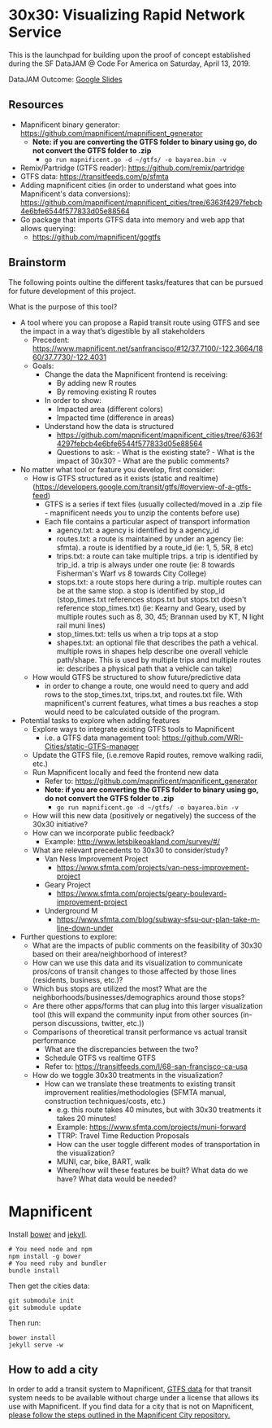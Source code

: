 # 30x30: Visualizing Rapid Network Service

This is the launchpad for building upon the proof of concept established during the SF DataJAM @ Code For America on Saturday, April 13, 2019.

DataJAM Outcome: <a href="https://docs.google.com/presentation/d/1Pm0a0NYYYtsFItfxuugKelZlJt3Z6Wwoy1wJS2nyM7E/edit?usp=sharing">Google Slides</a>

## Resources

- Mapnificent binary generator: https://github.com/mapnificent/mapnificent_generator
    - **Note: if you are converting the GTFS folder to binary using go, do not convert the GTFS folder to .zip**
        - ```go run mapnificent.go -d ~/gtfs/ -o bayarea.bin -v```
- Remix/Partridge (GTFS reader): https://github.com/remix/partridge
- GTFS data: https://transitfeeds.com/p/sfmta
- Adding mapnificent cities (in order to understand what goes into Mapnificent's data conversions): https://github.com/mapnificent/mapnificent_cities/tree/6363f4297febcb4e6bfe6544f577833d05e88564
- Go package that imports GTFS data into memory and web app that allows querying:
    - https://github.com/mapnificent/gogtfs

## Brainstorm

The following points oultine the different tasks/features that can be pursued for future development of this project.

What is the purpose of this tool?

- A tool where you can propose a Rapid transit route using GTFS and see the impact in a way that’s digestible by all stakeholders	
    - Precedent: https://www.mapnificent.net/sanfrancisco/#12/37.7100/-122.3664/1860/37.7730/-122.4031
    - Goals:
        - Change the data the Mapnificent frontend is receiving:
            - By adding new R routes
            - By removing existing R routes
        - In order to show:
            - Impacted area (different colors)
            - Impacted time (difference in areas)
        - Understand how the data is structured
            - https://github.com/mapnificent/mapnificent_cities/tree/6363f4297febcb4e6bfe6544f577833d05e88564
            - Questions to ask:
                    - What is the existing state?
                    - What is the impact of 30x30?
                    - What are the public comments?
- No matter what tool or feature you develop, first consider:
    - How is GTFS structured as it exists (static and realtime) (https://developers.google.com/transit/gtfs/#overview-of-a-gtfs-feed)
        - GTFS is a series if text files (usually collected/moved in a .zip file - mapnificent needs you to unzip the contents before use)
        - Each file contains a particular aspect of transport information 
            - agency.txt: a agency is identified by a agency_id
            - routes.txt: a route is maintained by under an agency (ie: sfmta). a route is identified by a route_id (ie: 1, 5, 5R, 8 etc)
            - trips.txt:  a route can take multiple trips. a trip is identified by trip_id. a trip is always under one route (ie: 8 towards Fisherman's Warf vs 8 towards City College)
            - stops.txt: a route stops here during a trip. multiple routes can be at the same stop. a stop is identified by stop_id (stop_times.txt references stops.txt but stops.txt doesn't reference stop_times.txt) (ie: Kearny and Geary, used by multiple routes such as 8, 30, 45; Brannan used by KT, N light rail muni lines)
            - stop_times.txt: tells us when a trip tops at a stop
            - shapes.txt: an optional file that describes the path a vehical. multiple rows in shapes help describe one overall vehicle path/shape. This is used by multiple trips and multiple routes  ie: describes a physical path that a vehicle can take) 
    - How would GTFS be structured to show future/predictive data
        - in order to change a route, one would need to query and add rows to the stop_times.txt, trips.txt, and routes.txt file. With mapnificent's current features, what times a bus reaches a stop would need to be calculated outside of the program.
- Potential tasks to explore when adding features
    - Explore ways to integrate existing GTFS tools to Mapnificent
        - i.e. a GTFS data management tool: https://github.com/WRI-Cities/static-GTFS-manager
    - Update the GTFS file, (i.e.remove Rapid routes, remove walking radii, etc.)
    - Run Mapnificent locally and feed the frontend new data
        - Refer to: https://github.com/mapnificent/mapnificent_generator
        - **Note: if you are converting the GTFS folder to binary using go, do not convert the GTFS folder to .zip**
            - ```go run mapnificent.go -d ~/gtfs/ -o bayarea.bin -v```
    - How will this new data (positively or negatively) the success of the 30x30 initiative?
    - How can we incorporate public feedback?
        - Example: http://www.letsbikeoakland.com/survey/#/
    - What are relevant precedents to 30x30 to consider/study?
        - Van Ness Improvement Project
            - https://www.sfmta.com/projects/van-ness-improvement-project
        - Geary Project
            - https://www.sfmta.com/projects/geary-boulevard-improvement-project
        - Underground M
            - https://www.sfmta.com/blog/subway-sfsu-our-plan-take-m-line-down-under
- Further questions to explore:
    - What are the impacts of public comments on the feasibility of 30x30 based on their area/neighborhood of interest?
    - How can we use this data and its visualization to communicate pros/cons of transit changes to those affected by those lines (residents, business, etc.)?
    - Which bus stops are utilized the most? What are the neighborhoods/businesses/demographics around those stops?
    - Are there other apps/forms that can plug into this larger visualization tool (this will expand the community input from other sources (in-person discussions, twitter, etc.))
    - Comparisons of theoretical transit performance vs actual transit performance
        - What are the discrepancies between the two?
        - Schedule GTFS vs realtime GTFS
        - Refer to: https://transitfeeds.com/l/68-san-francisco-ca-usa
    - How do we toggle 30x30 treatments in the visualization?
        - How can we translate these treatments to existing transit improvement realities/methodologies (SFMTA manual, construction techniques/costs, etc.)
            - e.g. this route takes 40 minutes, but with 30x30 treatments it takes 20 minutes!
            - Example: https://www.sfmta.com/projects/muni-forward
            - TTRP: Travel Time Reduction Proposals
            - How can the user toggle different modes of transportation in the visualization?
            - MUNI, car, bike, BART, walk
            - Where/how will these features be built? What data do we have? What data would be needed?






# Mapnificent

Install [bower](http://bower.io/) and [jekyll](http://jekyllrb.com/).

    # You need node and npm
    npm install -g bower
    # You need ruby and bundler
    bundle install

Then get the cities data:

    git submodule init
    git submodule update

Then run:

    bower install
    jekyll serve -w


## How to add a city

In order to add a transit system to Mapnificent, [GTFS data](https://developers.google.com/transit/gtfs/) for that transit system needs to be available without charge under a license that allows its use with Mapnificent. If you find data for a city that is not on Mapnificent, [please follow the steps outlined in the Mapnificent City repository.](https://github.com/mapnificent/mapnificent_cities/blob/master/README.md)

